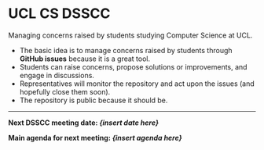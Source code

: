 # UCL CS DSSCC
Managing concerns raised by students studying Computer Science at UCL.

- The basic idea is to manage concerns raised by students through **GitHub issues** because it is a great tool.
- Students can raise concerns, propose solutions or improvements, and engage in discussions.
- Representatives will monitor the repository and act upon the issues (and hopefully close them soon).
- The repository is public because it should be.

---

**Next DSSCC meeting date: _{insert date here}_**

**Main agenda for next meeting: _{insert agenda here}_**
